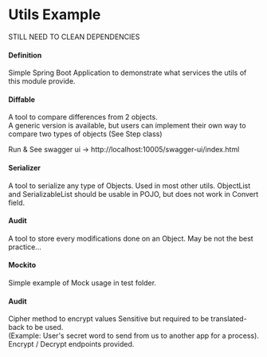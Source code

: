 # Utils Example

STILL NEED TO CLEAN DEPENDENCIES

#### Definition  

Simple Spring Boot Application to demonstrate what services the utils of this module provide. 


#### Diffable  

A tool to compare differences from 2 objects.  
A generic version is available, but users can implement their own way to compare two types of objects (See Step class)

Run & See swagger ui -> http://localhost:10005/swagger-ui/index.html  

#### Serializer  

A tool to serialize any type of Objects. Used in most other utils. 
ObjectList and SerializableList should be usable in POJO, but does not work in Convert field.  


#### Audit  

A tool to store every modifications done on an Object.
May be not the best practice... 

#### Mockito  

Simple example of Mock usage in test folder.


#### Audit  

Cipher method to encrypt values Sensitive but required to be translated-back to be used.  
(Example: User's secret word to send from us to another app for a process).  
Encrypt / Decrypt endpoints provided.  




